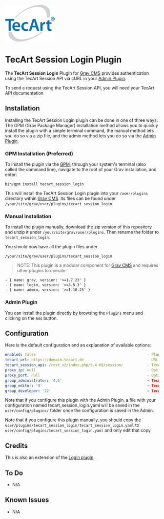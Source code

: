 [![TecArt GmbH](tecart-logo-rgba_h120.png)](https://www.tecart.de)
# TecArt Session Login Plugin

The **TecArt Session Login** Plugin for [Grav CMS](http://github.com/getgrav/grav) provides authentication using the TecArt Session API via cURL in your [Admin Plugin](https://github.com/getgrav/grav-plugin-admin).

To send a request using the TecArt Session API, you will need your TecArt API documentation

## Installation

Installing the TecArt Session Login plugin can be done in one of three ways: The GPM (Grav Package Manager) installation method allows you to quickly install the plugin with a simple terminal command, the manual method lets you do so via a zip file, and the admin method lets you do so via the [Admin Plugin](https://github.com/getgrav/grav-plugin-admin).

### GPM Installation (Preferred)

To install the plugin via the [GPM](http://learn.getgrav.org/advanced/grav-gpm), through your system's terminal (also called the command line), navigate to the root of your Grav installation, and enter:

    bin/gpm install tecart_session_login

This will install the TecArt Session Login plugin into your `/user/plugins` directory within [Grav CMS](http://github.com/getgrav/grav). Its files can be found under `/your/site/grav/user/plugins/tecart_session_login`.

### Manual Installation

To install the plugin manually, download the zip version of this repository and unzip it under `/your/site/grav/user/plugins`. Then rename the folder to `tecart_session_login`.

You should now have all the plugin files under

    /your/site/grav/user/plugins/tecart_session_login

> NOTE: This plugin is a modular component for [Grav CMS](http://github.com/getgrav/grav) and requires other plugins to operate:

    - { name: grav, version: '>=1.7.23' }
    - { name: login, version: '>=3.5.3' }
    - { name: admin, version: '>=1.10.23' }

### Admin Plugin

You can install the plugin directly by browsing the `Plugins` menu and clicking on the `Add` button.

## Configuration

Here is the default configuration and an explanation of available options:

```yaml
enabled: false                                                   - Plugin is disabled by default to allow configuration
tecart_url: https://domain.tecart.de                             - URL to your TecArt CRM
tecart_session_api: /rest_v2/index.php/5.4.68/session/           - TecArt Session API path - if changes are required
proxy_ip: null                                                   - Optional
proxy_port: null                                                 - Optional
group_administrator: '4,6'                                       - TecArt User Group Ids for Grav Group administrator
group_editor: '9'                                                - TecArt User Group Ids for Grav Group editor
group_developer: '22'                                            - TecArt User Group Ids for Grav Group developer
```

Note that if you configure this plugin with the Admin Plugin, a file with your configuration named tecart_session_login.yaml will be saved in the `user/config/plugins/` folder once the configuration is saved in the Admin.

Note that if you configure this plugin manually, you should copy the `user/plugins/tecart_session_login/tecart_session_login.yaml` to `user/config/plugins/tecart_session_login.yaml` and only edit that copy.

## Credits

This is also an extension of the [Login plugin](https://github.com/getgrav/grav-plugin-login).

## To Do

- N/A

## Known Issues

- N/A
